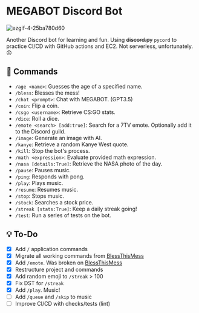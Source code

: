 # MEGABOT Discord Bot

![ezgif-4-25ba780d60](https://user-images.githubusercontent.com/23003787/222802744-34fa733e-32d2-4093-be09-7a9d433f9df2.gif)

Another Discord bot for learning and fun. Using ~~discord.py~~ `pycord` to practice CI/CD with GitHub actions and EC2. Not serverless, unfortunately. 😞

## 🤖 Commands

- `/age <name>`: Guesses the age of a specified name.
- `/bless`: Blesses the mess!
- `/chat <prompt>`: Chat with MEGABOT. (GPT3.5)
- `/coin`: Flip a coin.
- `/csgo <username>`: Retrieve CS:GO stats.
- `/dice`: Roll a dice.
- `/emote <search> [add:true]`: Search for a 7TV emote. Optionally add it to the Discord guild.
- `/image`: Generate an image with AI.
- `/kanye`: Retrieve a random Kanye West quote.
- `/kill`: Stop the bot's process.
- `/math <expression>`: Evaluate provided math expression.
- `/nasa [details:True]`: Retrieve the NASA photo of the day.
- `/pause`: Pauses music.
- `/ping`: Responds with pong.
- `/play`: Plays music.
- `/resume`: Resumes music.
- `/stop`: Stops music.
- `/stock`: Searches a stock price.
- `/streak [stats:True]`: Keep a daily streak going!
- `/test`: Run a series of tests on the bot.

## 💡 To-Do

- [x] Add `/` application commands
- [x] Migrate all working commands from [BlessThisMess](https://github.com/NicPWNs/Discord-BTM-Bot)
- [x] Add `/emote`. Was broken on [BlessThisMess](https://github.com/NicPWNs/Discord-BTM-Bot)
- [x] Restructure project and commands
- [x] Add random emoji to `/streak` > 100
- [x] Fix DST for `/streak`
- [x] Add `/play`. Music!
- [ ] Add `/queue` and `/skip` to music
- [ ] Improve CI/CD with checks/tests (lint)
